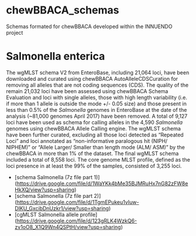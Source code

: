 # chewBBACA_schemas
Schemas formated for chewBBACA developed within the INNUENDO project

# Salmonella enterica
The wgMLST schema V2 from EnteroBase, including 21,064 loci, have been downloaded and curated using chewBBACA AutoAlleleCDSCuration for removing all alleles that are not coding sequences (CDS). The quality of the remain 21,032 loci have been assessed using chewBBACA Schema Evaluation and loci with single alleles, those with high length variability (i.e. if more than 1 allele is outside the mode +/- 0.05 size) and those present in less than 0.5% of the *Salmonella* genomes in EnteroBase at the date of the analysis (~81,000 genomes April 2017) have been removed. A total of 9,127 loci have been used as schema for calling alleles in the 4,590 *Salmonella* genomes using chewBBACA Allele Calling engine. The wgMLST schema have been further curated, excluding all those loci detected as “Repeated Loci” and loci annotated as “non-informative paralogous hit (NIPH/ NIPHEM)” or “Allele Larger/ Smaller than length mode (ALM/ ASM)” by the chewBBACA in more than 1% of the dataset. The final wgMLST schema included a total of 8,558 loci. The core genome MLST profile, defined as the loci presence in at least the 99% of the samples, consisted of 3,255 loci.

* [schema Salmonella (7z file part 1)] (https://drive.google.com/file/d/1WaYKk4bMe35BJMRuHx7nG82zFW8eHkXQ/view?usp=sharing)
* [schema Salmonella (7z file part 2)] (https://drive.google.com/file/d/1TgmEPukeu1vIuw-DlKU_GxcibDnUzkr1/view?usp=sharing) 
* [cgMLST Salmonella allele profile] (https://drive.google.com/file/d/123gRLK4WzkQ6-zv1oO8_X1Q9Wn4QSPtH/view?usp=sharing) 
